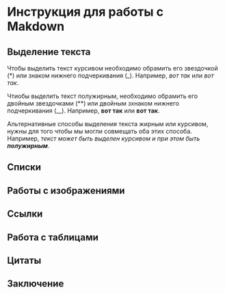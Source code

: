 # Инструкция для работы с Makdown

## Выделение текста
Чтобы выделить текст курсивом необходимо обрамить его звездочкой (*) или знаком нижнего подчеркивания (_). Например,  *вот так* или _вот так_.

Чтиобы выделить текст полужирным, необходимо обрамить его двойным звездочками (**) или двойным зхнаком нижнего подчеркивания (__). Например, **вот так** или __вот так__.

Альтернативные способы выделения текста жирным или курсивом, нужны для того чтобы мы могли совмещать оба этих способа. Например, _текст может быть выделен курсивом и при этом быть **полужирным**_.


## Списки

## Работы с изображениями

## Ссылки

## Работа с таблицами

## Цитаты

## Заключение
